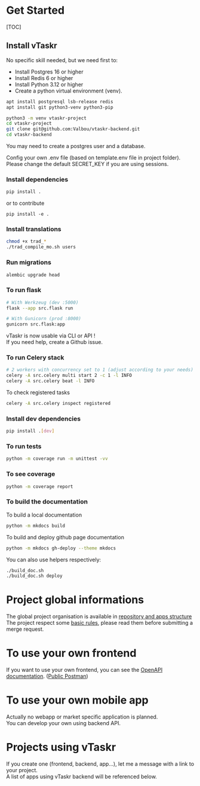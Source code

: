 # Get Started

[TOC]

## Install vTaskr

No specific skill needed, but we need first to:
- Install Postgres 16 or higher
- Install Redis 6 or higher
- Install Python 3.12 or higher
- Create a python virtual environment (venv).

```bash
apt install postgresql lsb-release redis
apt install git python3-venv python3-pip

python3 -m venv vtaskr-project
cd vtaskr-project
git clone git@github.com:Valbou/vtaskr-backend.git
cd vtaskr-backend
```

You may need to create a postgres user and a database.  

Config your own .env file (based on template.env file in project folder).
Please change the default SECRET_KEY if you are using sessions.

### Install dependencies

```bash
pip install .
```
or to contribute
```
pip install -e .
```

### Install translations

```bash
chmod +x trad_*
./trad_compile_mo.sh users
```

### Run migrations

```bash
alembic upgrade head
```

### To run flask
```bash
# With Werkzeug (dev :5000)
flask --app src.flask run

# With Gunicorn (prod :8000)
gunicorn src.flask:app
```

vTaskr is now usable via CLI or API !  
If you need help, create a Github issue.


### To run Celery stack
```bash
# 2 workers with concurrency set to 1 (adjust according to your needs)
celery -A src.celery multi start 2 -c 1 -l INFO
celery -A src.celery beat -l INFO
```

To check registered tasks
```bash
celery -A src.celery inspect registered
```

### Install dev dependencies
```bash
pip install .[dev]
```

### To run tests
```bash
python -m coverage run -m unittest -vv
```

### To see coverage
```bash
python -m coverage report
```

### To build the documentation

To build a local documentation
```bash
python -m mkdocs build
```

To build and deploy github page documentation
```bash
python -m mkdocs gh-deploy --theme mkdocs
```

You can also use helpers respectively:
```bash
./build_doc.sh
./build_doc.sh deploy
```

# Project global informations

The global project organisation is available in [repository and apps structure](./global/index.md#repository-structure)
The project respect some [basic rules](./global/index.md), please read them before submitting a merge request.

# To use your own frontend

If you want to use your own frontend, you can see the [OpenAPI documentation](https://api.vtaskr.com/documentation). ([Public Postman](https://www.postman.com/valbou/workspace/vtaskr/overview))

# To use your own mobile app

Actually no webapp or market specific application is planned.  
You can develop your own using backend API.  

# Projects using vTaskr

If you create one (frontend, backend, app...), let me a message with a link to your project.  
A list of apps using vTaskr backend will be referenced below.
